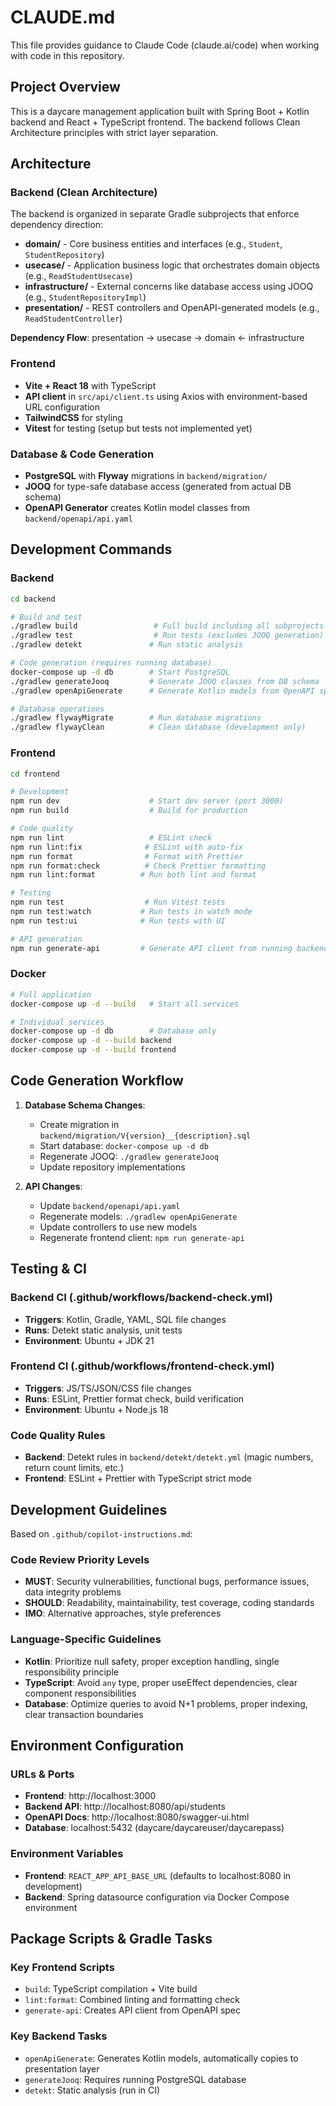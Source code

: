 # CLAUDE.md

This file provides guidance to Claude Code (claude.ai/code) when working with code in this repository.

## Project Overview

This is a daycare management application built with Spring Boot + Kotlin backend and React + TypeScript frontend. The
backend follows Clean Architecture principles with strict layer separation.

## Architecture

### Backend (Clean Architecture)

The backend is organized in separate Gradle subprojects that enforce dependency direction:

- **domain/** - Core business entities and interfaces (e.g., `Student`, `StudentRepository`)
- **usecase/** - Application business logic that orchestrates domain objects (e.g., `ReadStudentUsecase`)
- **infrastructure/** - External concerns like database access using JOOQ (e.g., `StudentRepositoryImpl`)
- **presentation/** - REST controllers and OpenAPI-generated models (e.g., `ReadStudentController`)

**Dependency Flow**: presentation → usecase → domain ← infrastructure

### Frontend

- **Vite + React 18** with TypeScript
- **API client** in `src/api/client.ts` using Axios with environment-based URL configuration
- **TailwindCSS** for styling
- **Vitest** for testing (setup but tests not implemented yet)

### Database & Code Generation

- **PostgreSQL** with **Flyway** migrations in `backend/migration/`
- **JOOQ** for type-safe database access (generated from actual DB schema)
- **OpenAPI Generator** creates Kotlin model classes from `backend/openapi/api.yaml`

## Development Commands

### Backend

```bash
cd backend

# Build and test
./gradlew build                 # Full build including all subprojects
./gradlew test                  # Run tests (excludes JOOQ generation)
./gradlew detekt               # Run static analysis

# Code generation (requires running database)
docker-compose up -d db        # Start PostgreSQL
./gradlew generateJooq         # Generate JOOQ classes from DB schema
./gradlew openApiGenerate      # Generate Kotlin models from OpenAPI spec

# Database operations
./gradlew flywayMigrate        # Run database migrations
./gradlew flywayClean          # Clean database (development only)
```

### Frontend

```bash
cd frontend

# Development
npm run dev                    # Start dev server (port 3000)
npm run build                  # Build for production

# Code quality
npm run lint                   # ESLint check
npm run lint:fix              # ESLint with auto-fix
npm run format                # Format with Prettier
npm run format:check          # Check Prettier formatting
npm run lint:format          # Run both lint and format

# Testing
npm run test                  # Run Vitest tests
npm run test:watch           # Run tests in watch mode
npm run test:ui              # Run tests with UI

# API generation
npm run generate-api         # Generate API client from running backend
```

### Docker

```bash
# Full application
docker-compose up -d --build   # Start all services

# Individual services
docker-compose up -d db        # Database only
docker-compose up -d --build backend
docker-compose up -d --build frontend
```

## Code Generation Workflow

1. **Database Schema Changes**:
    - Create migration in `backend/migration/V{version}__{description}.sql`
    - Start database: `docker-compose up -d db`
    - Regenerate JOOQ: `./gradlew generateJooq`
    - Update repository implementations

2. **API Changes**:
    - Update `backend/openapi/api.yaml`
    - Regenerate models: `./gradlew openApiGenerate`
    - Update controllers to use new models
    - Regenerate frontend client: `npm run generate-api`

## Testing & CI

### Backend CI (.github/workflows/backend-check.yml)

- **Triggers**: Kotlin, Gradle, YAML, SQL file changes
- **Runs**: Detekt static analysis, unit tests
- **Environment**: Ubuntu + JDK 21

### Frontend CI (.github/workflows/frontend-check.yml)

- **Triggers**: JS/TS/JSON/CSS file changes
- **Runs**: ESLint, Prettier format check, build verification
- **Environment**: Ubuntu + Node.js 18

### Code Quality Rules

- **Backend**: Detekt rules in `backend/detekt/detekt.yml` (magic numbers, return count limits, etc.)
- **Frontend**: ESLint + Prettier with TypeScript strict mode

## Development Guidelines

Based on `.github/copilot-instructions.md`:

### Code Review Priority Levels

- **MUST**: Security vulnerabilities, functional bugs, performance issues, data integrity problems
- **SHOULD**: Readability, maintainability, test coverage, coding standards
- **IMO**: Alternative approaches, style preferences

### Language-Specific Guidelines

- **Kotlin**: Prioritize null safety, proper exception handling, single responsibility principle
- **TypeScript**: Avoid `any` type, proper useEffect dependencies, clear component responsibilities
- **Database**: Optimize queries to avoid N+1 problems, proper indexing, clear transaction boundaries

## Environment Configuration

### URLs & Ports

- **Frontend**: http://localhost:3000
- **Backend API**: http://localhost:8080/api/students
- **OpenAPI Docs**: http://localhost:8080/swagger-ui.html
- **Database**: localhost:5432 (daycare/daycareuser/daycarepass)

### Environment Variables

- **Frontend**: `REACT_APP_API_BASE_URL` (defaults to localhost:8080 in development)
- **Backend**: Spring datasource configuration via Docker Compose environment

## Package Scripts & Gradle Tasks

### Key Frontend Scripts

- `build`: TypeScript compilation + Vite build
- `lint:format`: Combined linting and formatting check
- `generate-api`: Creates API client from OpenAPI spec

### Key Backend Tasks

- `openApiGenerate`: Generates Kotlin models, automatically copies to presentation layer
- `generateJooq`: Requires running PostgreSQL database
- `detekt`: Static analysis (run in CI)